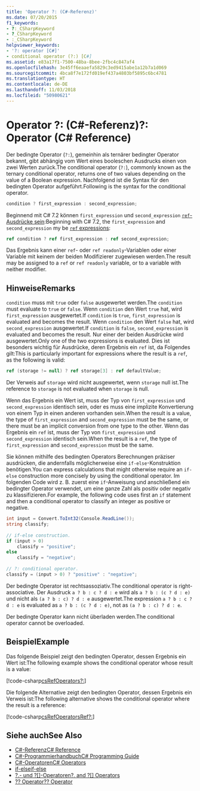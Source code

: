 ```yaml
---
title: 'Operator ?: (C#-Referenz)'
ms.date: 07/20/2015
f1_keywords:
- ?:_CSharpKeyword
- ?_CSharpKeyword
- :_CSharpKeyword
helpviewer_keywords:
- '?: operator [C#]'
- conditional operator (?:) [C#]
ms.assetid: e83a17f1-7500-48ba-8bee-2fbc4c847af4
ms.openlocfilehash: 3e45ff6eaaefa5829c3ed9415abe1a12b7a1d069
ms.sourcegitcommit: 4bca8f7e172fd019ef437a4803bf5895c6bc4781
ms.translationtype: HT
ms.contentlocale: de-DE
ms.lasthandoff: 11/03/2018
ms.locfileid: "50980621"
---
```

# <a name="-operator-c-reference"></a><span data-ttu-id="25782-102">Operator ?: (C#-Referenz)</span><span class="sxs-lookup"><span data-stu-id="25782-102">?: Operator (C# Reference)</span></span>

<span data-ttu-id="25782-103">Der bedingte Operator (`?:`), gemeinhin als ternärer bedingter Operator bekannt, gibt abhängig vom Wert eines booleschen Ausdrucks einen von zwei Werten zurück.</span><span class="sxs-lookup"><span data-stu-id="25782-103">The conditional operator (`?:`), commonly known as the ternary conditional operator, returns one of two values depending on the value of a Boolean expression.</span></span> <span data-ttu-id="25782-104">Nachfolgend ist die Syntax für den bedingten Operator aufgeführt.</span><span class="sxs-lookup"><span data-stu-id="25782-104">Following is the syntax for the conditional operator.</span></span>  

```csharp
condition ? first_expression : second_expression;  
```

<span data-ttu-id="25782-105">Beginnend mit C# 7.2 können `first_expression` und `second_expression` [`ref`-Ausdrücke sein](https://github.com/dotnet/csharplang/blob/master/proposals/csharp-7.2/conditional-ref.md):</span><span class="sxs-lookup"><span data-stu-id="25782-105">Beginning with C# 7.2, the `first_expression` and `second_expression` my be [`ref` expressions](https://github.com/dotnet/csharplang/blob/master/proposals/csharp-7.2/conditional-ref.md):</span></span>

```csharp
ref condition ? ref first_expression : ref second_expression;  
```

<span data-ttu-id="25782-106">Das Ergebnis kann einer `ref`- oder `ref readonly`-Variablen oder einer Variable mit keinem der beiden Modifizierer zugewiesen werden.</span><span class="sxs-lookup"><span data-stu-id="25782-106">The result may be assigned to a `ref` or `ref readonly` variable, or to a variable with neither modifier.</span></span>

## <a name="remarks"></a><span data-ttu-id="25782-107">Hinweise</span><span class="sxs-lookup"><span data-stu-id="25782-107">Remarks</span></span>

<span data-ttu-id="25782-108">`condition` muss mit `true` oder `false` ausgewertet werden.</span><span class="sxs-lookup"><span data-stu-id="25782-108">The `condition` must evaluate to `true` or `false`.</span></span> <span data-ttu-id="25782-109">Wenn `condition` den Wert `true` hat, wird `first_expression` ausgewertet.</span><span class="sxs-lookup"><span data-stu-id="25782-109">If `condition` is `true`, `first_expression` is evaluated and becomes the result.</span></span> <span data-ttu-id="25782-110">Wenn `condition` den Wert `false` hat, wird `second_expression` ausgewertet.</span><span class="sxs-lookup"><span data-stu-id="25782-110">If `condition` is `false`, `second_expression` is evaluated and becomes the result.</span></span> <span data-ttu-id="25782-111">Nur einer der beiden Ausdrücke wird ausgewertet.</span><span class="sxs-lookup"><span data-stu-id="25782-111">Only one of the two expressions is evaluated.</span></span> <span data-ttu-id="25782-112">Dies ist besonders wichtig für Ausdrücke, deren Ergebnis ein `ref` ist, da Folgendes gilt:</span><span class="sxs-lookup"><span data-stu-id="25782-112">This is particularly important for expressions where the result is a `ref`, as the following is valid:</span></span>

```csharp
ref (storage != null) ? ref storage[3] : ref defaultValue;
```

<span data-ttu-id="25782-113">Der Verweis auf `storage` wird nicht ausgewertet, wenn `storage` null ist.</span><span class="sxs-lookup"><span data-stu-id="25782-113">The reference to `storage` is not evaluated when `storage` is null.</span></span>

<span data-ttu-id="25782-114">Wenn das Ergebnis ein Wert ist, muss der Typ von `first_expression` und `second_expression` identisch sein, oder es muss eine implizite Konvertierung von einem Typ in einen anderen vorhanden sein.</span><span class="sxs-lookup"><span data-stu-id="25782-114">When the result is a value, the type of `first_expression` and `second_expression` must be the same, or there must be an implicit conversion from one type to the other.</span></span> <span data-ttu-id="25782-115">Wenn das Ergebnis ein `ref` ist, muss der Typ von `first_expression` und `second_expression` identisch sein.</span><span class="sxs-lookup"><span data-stu-id="25782-115">When the result is a `ref`, the type of `first_expression` and `second_expression` must be the same.</span></span>

<span data-ttu-id="25782-116">Sie können mithilfe des bedingten Operators Berechnungen präziser ausdrücken, die andernfalls möglicherweise eine `if-else`-Konstruktion benötigen.</span><span class="sxs-lookup"><span data-stu-id="25782-116">You can express calculations that might otherwise require an `if-else` construction more concisely by using the conditional operator.</span></span> <span data-ttu-id="25782-117">Im folgenden Code wird z. B. zuerst eine `if`-Anweisung und anschließend ein bedingter Operator verwendet, um eine ganze Zahl als positiv oder negativ zu klassifizieren.</span><span class="sxs-lookup"><span data-stu-id="25782-117">For example, the following code uses first an `if` statement and then a conditional operator to classify an integer as positive or negative.</span></span>

```csharp
int input = Convert.ToInt32(Console.ReadLine());  
string classify;  
  
// if-else construction.  
if (input > 0)  
    classify = "positive";  
else  
    classify = "negative";  
  
// ?: conditional operator.  
classify = (input > 0) ? "positive" : "negative";  
```

<span data-ttu-id="25782-118">Der bedingte Operator ist rechtsassoziativ.</span><span class="sxs-lookup"><span data-stu-id="25782-118">The conditional operator is right-associative.</span></span> <span data-ttu-id="25782-119">Der Ausdruck `a ? b : c ? d : e` wird als `a ? b : (c ? d : e)` und nicht als `(a ? b : c) ? d : e` ausgewertet.</span><span class="sxs-lookup"><span data-stu-id="25782-119">The expression `a ? b : c ? d : e` is evaluated as `a ? b : (c ? d : e)`, not as `(a ? b : c) ? d : e`.</span></span>  
  
<span data-ttu-id="25782-120">Der bedingte Operator kann nicht überladen werden.</span><span class="sxs-lookup"><span data-stu-id="25782-120">The conditional operator cannot be overloaded.</span></span>
  
## <a name="example"></a><span data-ttu-id="25782-121">Beispiel</span><span class="sxs-lookup"><span data-stu-id="25782-121">Example</span></span>

<span data-ttu-id="25782-122">Das folgende Beispiel zeigt den bedingten Operator, dessen Ergebnis ein Wert ist:</span><span class="sxs-lookup"><span data-stu-id="25782-122">The following example shows the conditional operator whose result is a value:</span></span>

[!code-csharp[csRefOperators?:](~/samples/snippets/csharp/language-reference/operators/ConditionalExamples.cs#ConditionalValue)]

<span data-ttu-id="25782-123">Die folgende Alternative zeigt den bedingten Operator, dessen Ergebnis ein Verweis ist:</span><span class="sxs-lookup"><span data-stu-id="25782-123">The following alternative shows the conditional operator where the result is a reference:</span></span>

[!code-csharp[csRefOperatorsRef?:](~/samples/snippets/csharp/language-reference/operators/ConditionalExamples.cs#ConditionalRef)]

## <a name="see-also"></a><span data-ttu-id="25782-124">Siehe auch</span><span class="sxs-lookup"><span data-stu-id="25782-124">See Also</span></span>

- [<span data-ttu-id="25782-125">C#-Referenz</span><span class="sxs-lookup"><span data-stu-id="25782-125">C# Reference</span></span>](../../../csharp/language-reference/index.md)  
- [<span data-ttu-id="25782-126">C#-Programmierhandbuch</span><span class="sxs-lookup"><span data-stu-id="25782-126">C# Programming Guide</span></span>](../../../csharp/programming-guide/index.md)  
- [<span data-ttu-id="25782-127">C#-Operatoren</span><span class="sxs-lookup"><span data-stu-id="25782-127">C# Operators</span></span>](../../../csharp/language-reference/operators/index.md)  
- [<span data-ttu-id="25782-128">if-else</span><span class="sxs-lookup"><span data-stu-id="25782-128">if-else</span></span>](../../../csharp/language-reference/keywords/if-else.md)  
- <span data-ttu-id="25782-129">[?.- und ?[]-Operatoren](../../../csharp/language-reference/operators/null-conditional-operators.md)</span><span class="sxs-lookup"><span data-stu-id="25782-129">[?. and ?[] Operators](../../../csharp/language-reference/operators/null-conditional-operators.md)</span></span>  
- [<span data-ttu-id="25782-130">?? Operator</span><span class="sxs-lookup"><span data-stu-id="25782-130">?? Operator</span></span>](../../../csharp/language-reference/operators/null-coalescing-operator.md)
